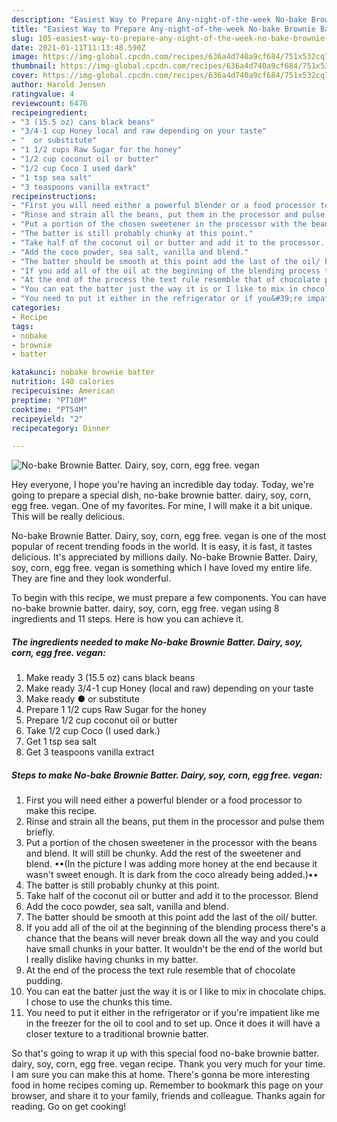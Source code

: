 ```yaml
---
description: "Easiest Way to Prepare Any-night-of-the-week No-bake Brownie Batter. Dairy, soy, corn, egg free. vegan"
title: "Easiest Way to Prepare Any-night-of-the-week No-bake Brownie Batter. Dairy, soy, corn, egg free. vegan"
slug: 105-easiest-way-to-prepare-any-night-of-the-week-no-bake-brownie-batter-dairy-soy-corn-egg-free-vegan
date: 2021-01-11T11:13:48.590Z
image: https://img-global.cpcdn.com/recipes/636a4d740a9cf684/751x532cq70/no-bake-brownie-batter-dairy-soy-corn-egg-free-vegan-recipe-main-photo.jpg
thumbnail: https://img-global.cpcdn.com/recipes/636a4d740a9cf684/751x532cq70/no-bake-brownie-batter-dairy-soy-corn-egg-free-vegan-recipe-main-photo.jpg
cover: https://img-global.cpcdn.com/recipes/636a4d740a9cf684/751x532cq70/no-bake-brownie-batter-dairy-soy-corn-egg-free-vegan-recipe-main-photo.jpg
author: Harold Jensen
ratingvalue: 4
reviewcount: 6476
recipeingredient:
- "3 (15.5 oz) cans black beans"
- "3/4-1 cup Honey local and raw depending on your taste"
- "  or substitute"
- "1 1/2 cups Raw Sugar for the honey"
- "1/2 cup coconut oil or butter"
- "1/2 cup Coco I used dark"
- "1 tsp sea salt"
- "3 teaspoons vanilla extract"
recipeinstructions:
- "First you will need either a powerful blender or a food processor to make this recipe."
- "Rinse and strain all the beans, put them in the processor and pulse them briefly."
- "Put a portion of the chosen sweetener in the processor with the beans and blend. It will still be chunky. Add the rest of the sweetener and blend. ••(In the picture I was adding more honey at the end because it wasn&#39;t sweet enough. It is dark from the coco already being added.)••"
- "The batter is still probably chunky at this point."
- "Take half of the coconut oil or butter and add it to the processor. Blend"
- "Add the coco powder, sea salt, vanilla and blend."
- "The batter should be smooth at this point add the last of the oil/ butter."
- "If you add all of the oil at the beginning of the blending process there&#39;s a chance that the beans will never break down all the way and you could have small chunks in your batter. It wouldn&#39;t be the end of the world but I really dislike having chunks in my batter."
- "At the end of the process the text rule resemble that of chocolate pudding."
- "You can eat the batter just the way it is or I like to mix in chocolate chips. I chose to use the chunks this time."
- "You need to put it either in the refrigerator or if you&#39;re impatient like me in the freezer for the oil to cool and to set up. Once it does it will have a closer texture to a traditional brownie batter."
categories:
- Recipe
tags:
- nobake
- brownie
- batter

katakunci: nobake brownie batter 
nutrition: 140 calories
recipecuisine: American
preptime: "PT10M"
cooktime: "PT54M"
recipeyield: "2"
recipecategory: Dinner

---
```



![No-bake Brownie Batter. Dairy, soy, corn, egg free. vegan](https://img-global.cpcdn.com/recipes/636a4d740a9cf684/751x532cq70/no-bake-brownie-batter-dairy-soy-corn-egg-free-vegan-recipe-main-photo.jpg)

Hey everyone, I hope you're having an incredible day today. Today, we're going to prepare a special dish, no-bake brownie batter. dairy, soy, corn, egg free. vegan. One of my favorites. For mine, I will make it a bit unique. This will be really delicious.

No-bake Brownie Batter. Dairy, soy, corn, egg free. vegan is one of the most popular of recent trending foods in the world. It is easy, it is fast, it tastes delicious. It's appreciated by millions daily. No-bake Brownie Batter. Dairy, soy, corn, egg free. vegan is something which I have loved my entire life. They are fine and they look wonderful.




To begin with this recipe, we must prepare a few components. You can have no-bake brownie batter. dairy, soy, corn, egg free. vegan using 8 ingredients and 11 steps. Here is how you can achieve it.

<!--inarticleads1-->

##### The ingredients needed to make No-bake Brownie Batter. Dairy, soy, corn, egg free. vegan:

1. Make ready 3 (15.5 oz) cans black beans
1. Make ready 3/4-1 cup Honey (local and raw) depending on your taste
1. Make ready  ● or substitute
1. Prepare 1 1/2 cups Raw Sugar for the honey
1. Prepare 1/2 cup coconut oil or butter
1. Take 1/2 cup Coco (I used dark.)
1. Get 1 tsp sea salt
1. Get 3 teaspoons vanilla extract




<!--inarticleads2-->

##### Steps to make No-bake Brownie Batter. Dairy, soy, corn, egg free. vegan:

1. First you will need either a powerful blender or a food processor to make this recipe.
1. Rinse and strain all the beans, put them in the processor and pulse them briefly.
1. Put a portion of the chosen sweetener in the processor with the beans and blend. It will still be chunky. Add the rest of the sweetener and blend. ••(In the picture I was adding more honey at the end because it wasn&#39;t sweet enough. It is dark from the coco already being added.)••
1. The batter is still probably chunky at this point.
1. Take half of the coconut oil or butter and add it to the processor. Blend
1. Add the coco powder, sea salt, vanilla and blend.
1. The batter should be smooth at this point add the last of the oil/ butter.
1. If you add all of the oil at the beginning of the blending process there&#39;s a chance that the beans will never break down all the way and you could have small chunks in your batter. It wouldn&#39;t be the end of the world but I really dislike having chunks in my batter.
1. At the end of the process the text rule resemble that of chocolate pudding.
1. You can eat the batter just the way it is or I like to mix in chocolate chips. I chose to use the chunks this time.
1. You need to put it either in the refrigerator or if you&#39;re impatient like me in the freezer for the oil to cool and to set up. Once it does it will have a closer texture to a traditional brownie batter.




So that's going to wrap it up with this special food no-bake brownie batter. dairy, soy, corn, egg free. vegan recipe. Thank you very much for your time. I am sure you can make this at home. There's gonna be more interesting food in home recipes coming up. Remember to bookmark this page on your browser, and share it to your family, friends and colleague. Thanks again for reading. Go on get cooking!
